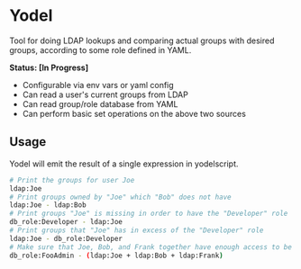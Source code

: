 # Yodel

Tool for doing LDAP lookups and comparing actual groups with desired groups,
according to some role defined in YAML.

**Status: [In Progress]**

- Configurable via env vars or yaml config
- Can read a user's current groups from LDAP
- Can read group/role database from YAML
- Can perform basic set operations on the above two sources

## Usage

Yodel will emit the result of a single expression in yodelscript.

```bash
# Print the groups for user Joe
ldap:Joe
# Print groups owned by "Joe" which "Bob" does not have
ldap:Joe - ldap:Bob
# Print groups "Joe" is missing in order to have the "Developer" role
db_role:Developer - ldap:Joe
# Print groups that "Joe" has in excess of the "Developer" role
ldap:Joe - db_role:Developer
# Make sure that Joe, Bob, and Frank together have enough access to be a FooAdmin
db_role:FooAdmin - (ldap:Joe + ldap:Bob + ldap:Frank)
```
